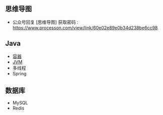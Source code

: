 
## 思维导图
 - 公众号回复 [思维导图] 获取密码 :  https://www.processon.com/view/link/60e02e89e0b34d238be6cc98

## Java

 - [容器](https://github.com/logerJava/loger/blob/main/notes/Java%E5%AE%B9%E5%99%A8.md)
 - [JVM](https://github.com/logerJava/loger/blob/main/notes/JVM.md)
 - 多线程
 - Spring

## 数据库

 - MySQL
 - Redis



